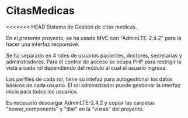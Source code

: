 # CitasMedicas
<<<<<<< HEAD
Sistema de Gestión de citas medicas.

En el presente proyecto, se ha usado MVC con "AdminLTE-2.4.2" para la hacer una interfaz responsive. 

Se ha separado en 4 roles de usuarios pacientes, doctores, secretarias y adminstradores. Para el control de acceso se ocupa PHP para restrigir la vista a cada rol dependiendo del módulo al cual el usuario ingresa.

Los perfiles de cada rol, tiene su intefaz para autogestionar los datos básicos de cada usuario.
El rol administrador puede gestionar la interfaz inicio para todos los usuarios.

Es necesario descargar AdminLTE-2.4.2 y copiar las carpetas "bower_components" y "dist" en la "vistas" del proyecto. 

